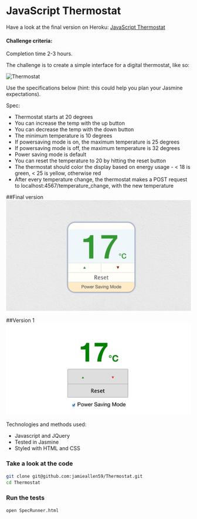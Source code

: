 JavaScript Thermostat
=========================

Have a look at the final version on Heroku: [JavaScript Thermostat](http://js-wall-thermostat.herokuapp.com/)

#### Challenge criteria:

Completion time 2-3 hours.

The challenge is to create a simple interface for a digital thermostat, like so:

![Thermostat](https://github.com/makersacademy/course/raw/master/images/thermostat.png)

Use the specifications below (hint: this could help you plan your Jasmine expectations).

Spec:

- Thermostat starts at 20 degrees
- You can increase the temp with the up button
- You can decrease the temp with the down button
- The minimum temperature is 10 degrees
- If powersaving mode is on, the maximum temperature is 25 degrees
- If powersaving mode is off, the maximum temperature is 32 degrees
- Power saving mode is default
- You can reset the temperature to 20 by hitting the reset button
- The thermostat should color the display based on energy usage - < 18 is green, < 25 is yellow, otherwise red
- After every temperature change, the thermostat makes a POST request to localhost:4567/temperature_change, with the new temperature

##Final version
![](public/images/screenshot_3.png)

##Version 1
![](public/images/screenshot.png)

Technologies and methods used:
- Javascript and JQuery
- Tested in Jasmine
- Styled with HTML and CSS

### Take a look at the code
```sh
git clone git@github.com:jamieallen59/Thermostat.git
cd Thermostat
```

### Run the tests
```sh
open SpecRunner.html
```


